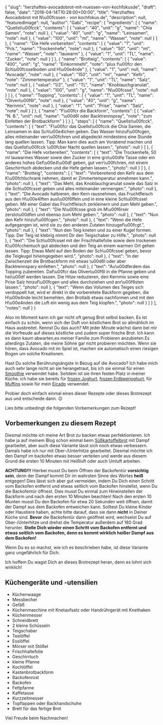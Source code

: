 {
    "slug": "herzhaftes-avocadobrot-mit-nuessen-von-kochfokusde",
    "draft": false,
    "date": "2018-04-14T10:28:00+00:00",
    "title": "Herzhaftes Avocadobrot mit N\u00fcssen - von kochfokus.de",
    "description": null,
    "featuredImage": null,
    "author": "Gabi",
    "recipe": {
        "ingredients": [
            {
                "name": "Quellst\u00fcck",
                "contents": [
                    {
                        "value": "40",
                        "unit": "g",
                        "name": "Chia Samen",
                        "note": null
                    },
                    {
                        "value": "40",
                        "unit": "g",
                        "name": "Leinsamen",
                        "note": null
                    },
                    {
                        "value": "100",
                        "unit": "ml",
                        "name": "Wasser",
                        "note": null
                    }
                ]
            },
            {
                "name": "Die Hefe vorbereiten",
                "contents": [
                    {
                        "value": "1",
                        "unit": "Pck.",
                        "name": "Trockenhefe",
                        "note": null
                    },
                    {
                        "value": "50",
                        "unit": "ml",
                        "name": "Wasser",
                        "note": "lauwarm"
                    },
                    {
                        "value": "1",
                        "unit": "TL",
                        "name": "Zucker",
                        "note": null
                    }
                ]
            },
            {
                "name": "Brotteig",
                "contents": [
                    {
                        "value": "400",
                        "unit": "g",
                        "name": "Einkornmehl",
                        "note": "plus f\u00fcr den Sch\u00fcsselboden und H\u00e4nde"
                    },
                    {
                        "value": "1",
                        "unit": null,
                        "name": "Avocadp",
                        "note": null
                    },
                    {
                        "value": "150",
                        "unit": "ml",
                        "name": "Kefir",
                        "note": "Zimmertemperatur"
                    },
                    {
                        "value": "1",
                        "unit": "TL",
                        "name": "Salz",
                        "note": null
                    },
                    {
                        "value": "1\/2",
                        "unit": "TL",
                        "name": "Knoblauchgranulat",
                        "note": null
                    },
                    {
                        "value": "100",
                        "unit": "g",
                        "name": "N\u00fcsse",
                        "note": null
                    }
                ]
            },
            {
                "name": "Topping",
                "contents": [
                    {
                        "value": "1",
                        "unit": "TL",
                        "name": "Oliven\u00f6l",
                        "note": null
                    },
                    {
                        "value": "40",
                        "unit": "g",
                        "name": "Kernmix",
                        "note": null
                    },
                    {
                        "value": "1",
                        "unit": "Prise",
                        "name": "Salz",
                        "note": null
                    }
                ]
            },
            {
                "name": "F\u00fcr die Backform",
                "contents": [
                    {
                        "value": "N. B.",
                        "unit": null,
                        "name": "\u00d6l oder  Backtrennspray",
                        "note": "zum Einfetten der Brotbackform"
                    }
                ]
            }
        ],
        "steps": [
            {
                "name": "Quellst\u00fcck",
                "contents": [
                    {
                        "text": "F\u00fcr das Quellst\u00fcck die Chia Samen, die Leinsamen in das Sch\u00e4lchen geben. Das Wasser hinzuf\u00fcgen, alles miteinander verr\u00fchren und abgedeckt mindestens eine Stunde lang quellen lassen. Tipp: Man kann dies auch am Vorabend machen und das Quellst\u00fcck \u00fcber Nacht quellen lassen.",
                        "photo": null
                    }
                ]
            },
            {
                "name": "Die Hefe vorbereiten",
                "contents": [
                    {
                        "text": "Die Trockenhefe, 50 ml lauwarmes Wasser sowie den Zucker in eine gro\u00dfe Tasse oder ein anderes hohes Gef\u00e4\u00df geben, gut verr\u00fchren, mit einem Geschirrtuch abdecken und die Hefe gehen lassen.",
                        "photo": null
                    }
                ]
            },
            {
                "name": "Brotteig",
                "contents": [
                    {
                        "text": "Vorbereitend den Kefir aus dem K\u00fchlschrank nehmen, damit er Zimmertemperatur annehmen kann.",
                        "photo": null
                    },
                    {
                        "text": "Das Mehl, das Knoblauchgranulat sowie das Salz in die Sch\u00fcssel geben und alles miteinander vermengen.",
                        "photo": null
                    },
                    {
                        "text": "Die Avocado halbieren, den Kern rausnehmen, das Fruchtfleisch aus den H\u00e4lften ausl\u00f6ffeln und in eine kleine Sch\u00fcssel geben. Mit einer Gabel das Fruchtfleisch zerkleinern und zum Mehl geben.",
                        "photo": null
                    },
                    {
                        "text": "Die N\u00fcsse grob im M\u00f6rser zersto\u00dfen und ebenso zum Mehl geben.",
                        "photo": null
                    },
                    {
                        "text": "Nun den Kefir hinzuf\u00fcgen.",
                        "photo": null
                    },
                    {
                        "text": "Wenn die Hefe aufgegangen ist, wird sie zu den anderen Zutaten hinzugef\u00fcgt.",
                        "photo": null
                    },
                    {
                        "text": "Nun den Teig kneten und zu einer Kugel formen. Tipp: Der Teig ist klebrig nimmt Dir den Teigschaber zu Hilfe.",
                        "photo": null
                    },
                    {
                        "text": "Die Sch\u00fcssel mit der Frischhaltefolie sowie dem trockenen K\u00fcchentuch gut abdecken und den Teig an einem warmen Ort gehen lassen. Tipp: Etwas Mehl auf den Boden der Sch\u00fcssel geben, bevor die Teigkugel hineingegeben wird.",
                        "photo": null
                    },
                    {
                        "text": "In der Zwischenzeit die Brotbackform mit etwas \u00d6l oder aber Backtrennspary einfetten.",
                        "photo": null
                    },
                    {
                        "text": "Au\u00dferdem das Topping zubereiten. Daf\u00fcr das Oliven\u00f6l in die Pfanne geben und hei\u00df werden lassen. Die Hitze reduzieren, den Kernmix sowie eine Prise Salz hinzuf\u00fcgen und alles durchziehen und anr\u00f6sten lassen.",
                        "photo": null
                    },
                    {
                        "text": "Wenn das Volumen des Teiges sich verdoppelt hat, wird er direkt in die vorbereitete Backform gegeben, die H\u00e4nde leicht bemehlen, den Brotlaib etwas nachformen und mit den H\u00e4nden die Luft ein wenig aus dem Teig klopfen.",
                        "photo": null
                    }
                ]
            }
        ],
        "notes": null
    }
}

Also im Moment kann ich gar nicht oft genug Brot selbst backen. Es ist einfach zu schön, wenn sich der Duft von köstlichem Brot so allmählich im Haus ausbreitet. Kennst Du das auch? Mit jeder Minute wächst dann bei mir die Vorfreude auf dieses köstliche und zudem super frische Brot. Ich kann es dann kaum abwarten,es meiner Familie zum Probieren anzubieten.Es allerdings Zutaten, die meine Söhne gar nicht probieren möchten. Wenn sie hören, dass Avocado mit im Spiel ist, machen sie automatisch einen riesigen Bogen um solche Kreationen.

Hast Du solche Berührungsängste in Bezug auf die Avocado? Ich habe mich auch sehr lange nicht an sie herangetraut, bis ich sie einmal für einen [Smoothie](hthttps://kochfokus.de/artikel/green-day-smoothie/tp:// "Smoothie") verwendet habe. Seitdem ist sie ihren festen Platz in meiner Küche. ich habe sie bereits für [frozen Joghurt](https://kochfokus.de/artikel/avocado-frozen-joghurt/ "frozen Joghurt"), [frozen Erdbeerjoghurt](https://kochfokus.de/artikel/frozen-erdbeer-joghurt-mit-basilikum/ "frozen Erdbeerjoghurt"), für [Muffins](https://kochfokus.de/artikel/unglaublich-einfache-dreierlei-avocado-schokoladen-muffins/ "Muffins") sowie für mein [Eicado](https://kochfokus.de/artikel/eicado/ "Eicado") verwendet.

Probier doch einfach einmal eines dieser Rezepte oder dieses Brotrezept aus und entscheide dann. 😉

Lies bitte unbedingt die folgenden Vorbemerkungen zum Rezept!

## Vorbemerkungen zu diesem Rezept

Diesmal möchte ich meine Art Brot zu backen etwas perfektionieren. Ich habe ja auf meinem Blog schon einmal beim [Süßkartoffelbrot](https://kochfokus.de/artikel/suesskartoffelbrot/ "Süßkartoffelbrot") mit Dampf gearbeitet, aber auch diese Variante lässt sich noch etwas verbessern. Damals habe ich nur mit Ober-/Unterhitze gearbeitet. Diesmal möchte ich den Dampf im backofen etwas besser verteilen und werde aus diesem Grund die ersten 10 Minuten mit Heißluft oder auch Umluft arbeiten.

**ACHTUNG!!!** Hierbei musst Du beim Öffnen der Backofentür **vorsichtig sein**, denn der Dampf kommt Dir im wahrsten Sinne des Wortes **heiß** entgegen! Dies lässt sich aber gut vermeiden, indem Du Dich einen Schritt vom Backofen entfernt und etwas seitlich vom Backofen hinstellst, wenn Du die Backofentür öffnest. Dies musst Du einmal zum Hineinstellen der Backform und nach den ersten 10 Minuten beachten! Nach den ersten 10 Munten musst Du den Backofen für etwa 20 Sekunden weit öffnen, damit der Dampf aus dem Backofen entweichen kann. Solltest Du kleine Kinder oder Haustiere haben, achte bitte darauf, dass sie dann **nicht** in Deiner Küche sind. **Bevor** die Backofentür dann geöffnet wird, wechselst Du auf Ober-/Unterhitze und drehst  die Temperatur außerdem auf 180 Grad herunter. **Stelle Dich wieder einen Schritt vom Backofen entfernt und etwas seitlich vom Backofen, denn es kommt wirklich heißer Dampf aus dem Backofen!**

Wenn Du es so machst, wie ich es beschrieben habe, ist diese Variante ganz ungefährlich für Dich.

Ich hoffem Du wagst Dich an dieses Brotrezept heran, denn es lohnt sich wirklich!

## Küchengeräte und -utensilien
- Küchenwaage
- Messbecher
- Gefäß
- Küchenmaschine mit Knetaufsatz oder Handrührgerät mit Knethaken
- Küchenmesser
- Schneidbrett
- 2 kleine Schüsseln
- Teigschaber
- Teelöffel
- Esslöffel
- Mörser mit Stößel
- Frischhaltefolie
- Geschirrtuch
- kleine Pfanne
- Kochlöffel
- Kastenbrotbackform
- Backofenrost
- Backofen
- Fettpfanne
- Kaffetasse
- Kurzzeitmesser
- Topflappen oder Backhandschuhe
- Brett für das fertige Brot

Viel Freude beim Nachmachen!